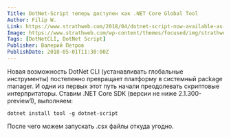 ```yaml
---
Title: DotNet-Script теперь доступен как .NET Core Global Tool
Author: Filip W.
Link: https://www.strathweb.com/2018/04/dotnet-script-now-available-as-net-core-sdk-2-1-global-tool/
Image: https://www.strathweb.com/wp-content/themes/focused/img/strathweb.png
Tags: [DotNetCLI, DotNet Script]
Publisher: Валерий Петров
PublishDate: 2018-05-01T11:30:00Z
---
```

Новая возможность DotNet CLI (устанавливать глобальные инструменты) постепенно превращает платформу в системный package manager. И одни из первых этот путь начали преодолевать скриптовые интерпритаторы. Ставим .NET Core SDK (версии не ниже 2.1.300-preview1), выполняем:
```
dotnet install tool -g dotnet-script
```
После чего можем запускать .csx файлы откуда угодно.
